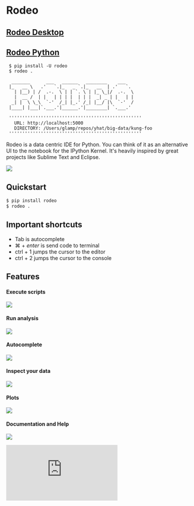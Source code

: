 # Rodeo

## [Rodeo Desktop](http://blog.yhathq.com/posts/rodeo-native.html)


## [Rodeo Python](http://blog.yhathq.com/posts/introducing-rodeo.html)

     $ pip install -U rodeo
     $ rodeo .
     
      _______      ___   ______   ________    ___
     |_   __ \   .'   `.|_   _ `.|_   __  | .'   `.
       | |__) | /  .-.  \ | | `. \ | |_ \_|/  .-.  \
       |  __ /  | |   | | | |  | | |  _| _ | |   | |
      _| |  \ \_\  `-'  /_| |_.' /_| |__/ |\  `-'  /
     |____| |___|`.___.'|______.'|________| `.___.'
     
     ''''''''''''''''''''''''''''''''''''''''''''''''''
       URL: http://localhost:5000
       DIRECTORY: /Users/glamp/repos/yhat/big-data/kung-foo
     ''''''''''''''''''''''''''''''''''''''''''''''''''

Rodeo is a data centric IDE for Python. You can think of it as an alternative 
UI to the notebook for the IPython Kernel. It's heavily inspired by great 
projects like Sublime Text and Eclipse.

![](https://raw.githubusercontent.com/yhat/rodeo/master/rodeo/static/img/Rodeo-Demo.gif)

## Quickstart
```bash
$ pip install rodeo 
$ rodeo .
```

## Important shortcuts
- Tab is autocomplete
- ⌘ + *enter* is send code to terminal
- ctrl + 1 jumps the cursor to the editor
- ctrl + 2 jumps the cursor to the console

## Features

#### Execute scripts
![](https://raw.githubusercontent.com/yhat/rodeo/master/rodeo/static/img/screenshot-files-with-output.png)
#### Run analysis
![](https://raw.githubusercontent.com/yhat/rodeo/master/rodeo/static/img/screenshot-mpl-complex.png)
#### Autocomplete
![](https://raw.githubusercontent.com/yhat/rodeo/master/rodeo/static/img/screenshot-autocomplete.png)
#### Inspect your data
![](https://raw.githubusercontent.com/yhat/rodeo/master/rodeo/static/img/screenshot-view-data.png)
#### Plots
![](https://raw.githubusercontent.com/yhat/rodeo/master/rodeo/static/img/screenshot-ggplot.png)
#### Documentation and Help
![](https://raw.githubusercontent.com/yhat/rodeo/master/rodeo/static/img/screenshot-help.png)


[![image](https://ga-beacon.appspot.com/UA-46996803-1/rodeo/README.md)](https://github.com/yhat/rodeo)
